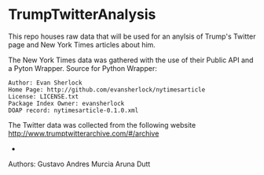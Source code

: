 # TrumpTwitterAnalysis

This repo houses raw data that will be used for an anylsis of Trump's Twitter page and New York Times articles about him.

The New York Times data was gathered with the use of their Public API and a Pyton Wrapper.
Source for Python Wrapper:

    Author: Evan Sherlock
    Home Page: http://github.com/evansherlock/nytimesarticle
    License: LICENSE.txt
    Package Index Owner: evansherlock
    DOAP record: nytimesarticle-0.1.0.xml

The Twitter data was collected from the following website
http://www.trumptwitterarchive.com/#/archive

-
Authors: 
Gustavo Andres Murcia
Aruna Dutt
